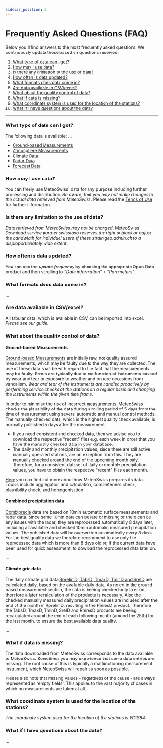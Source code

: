 ```yaml
---
sidebar_position: 3
---
```


# Frequently Asked Questions (FAQ)

Below you'll find answers to the most frequently asked questions. We continuously update these based on questions received.

<!-- Questions about the data -->
1. [What type of data can I get?](#what-type-of-data-can-i-get)
2. [How may I use data?](#how-may-i-use-data)
3. [Is there any limitation to the use of data?](#is-there-any-limitation-to-the-use-of-data)
4. [How often is data updated?](#how-often-is-data-updated)
5. [What formats does data come in?](#what-formats-does-data-come-in)
6. [Are data available in CSV/excel?](#are-data-available-in-csvexcel)
7. [What about the quality control of data?](#what-about-the-quality-control-of-data)
8. [What if data is missing?](#what-if-data-is-missing)
9. [What coordinate system is used for the location of the stations?](#what-coordinate-system-is-used-for-the-location-of-the-stations)
10. [What if I have questions about the data?](#what-if-i-have-questions-about-the-data)


<!--  TODO: Mögliche weitere Fragen:  -->
<!--  - FAQs geo.admin.ch referenzieren (aamsler)  -->
<!--  - Was ist ein Totalisator? (lim)  -->
<!--  - Welche Daten werden automatisch, welche manuell erhoben? (lim)  -->
<!--  - Warum werden Niederschlagsstationen anders gehandhabt als andere Stationen? (lim)  -->
<!--  - Warum ist eine Niederschlagssstation keine Atmosphärenmessung? (lim)  -->
<!--  - Warum sind Radardaten nicht auch Atmosphärenmessungen? (lim)  -->

---

### What type of data can I get?
The following data is available: ...
- [Ground-based Measurements](./a-data-groundbased.md)
- [Atmosphere Measurements](./b-data-atmosphere.md)
- [Climate Data](./c-data-climate.md)
- [Radar Data](./d-data-radar.md)
- [Forecast Data](.e/-data-forecast.md)



### How may I use data?
You can freely use MeteoSwiss' data for any purpose including further processing and distribution. *Be aware, that you may not make changes to the actual data retrieved from MeteoSwiss*. Please read the [Terms of Use](./general/terms-of-use.md) for further information.



### Is there any limitation to the use of data?
*Data retrieved from MeteoSwiss may not be changed*. MeteoSwiss' *Download service partner swisstopo reserves the right to block or adjust the bandwidth for individual users, if these strain geo.admin.ch to a disproportionately wide extent*.



### How often is data updated?
You can see the *update frequency* by choosing the appropriate Open Data product and then scrolling to *“Data information” > “Parameters”*.
<!-- Please note that lightning data does not have a specific update frequency, since the data is updated in real time. -->



<!-- ### How do I retrieve large quantities of data? -->
<!-- If you want to download large quantities of historical data, we recommend that you use download. --> 
<!-- *You can download .zip files, each containing historic data for a month or year. You are also able to download all historic data by selecting the file all.zip.* -->
<!-- Files contain the same data as in the API and are updated hourly. -->
 


### What formats does data come in?
...

<!-- MeteoSwiss’ open data is retrieved in JSON format (”JavaScript Object Notation”). JSON is a compact file format for the exchange of data. JSON is a text format which is platform- and language agnostic and which can be read by humans as well as machines. The JSON format can easily be converted to other file formats such as .csv or .xml.

All API's return GeoJSON for query responses and the downloaded files from Radar and Forecast APIs are in HDF5 and GRIB format, respectively.
 
Are data available in GIS format?

Data retrieved through the API is only available in JSON format, but DMI's open data can easiliy be imported directly into GIS. Please see our guide.

For QGIS there is a plugin called "DMI Open Data", that can be used to easily import data. Please see our guide. -->



### Are data available in CSV/excel?
All tabular data, which is available in CSV, can be imported into excel. *Please see our guide.*



### What about the quality control of data?
#### Ground-based Measurements
[Ground-based Measurements](./a-data-groundbased.md) are initially raw, not quality assured measurements, which may be faulty due to the way they are collected. The use of these data shall be with regard to the fact that the measurements may be faulty. Errors are typically due to malfunction of instruments caused by wear and tear or exposure to weather and on rare occasions from vandalism. *Wear and tear of the instruments are handled proactively by performing service checks at the stations on a regular basis and changing the instruments within the given time frame.* 

In order to minimise the risk of incorrect measurements, MeteoSwiss checks the plausibility of the data during a rolling period of 5 days from the time of measurement using several automatic and manual control methods. The manually checked data, which is the highest quality check available, is normally published 5 days after the measurement.
- If you need consistent and checked data, then we advise you to download the respective "recent" files e.g. each week in order that you have the manually checked data in your database.
- The daily and monthly precipitation values, since there are still active manually operated stations, are an exception from this. They are manually checked around the end of the upcoming month only. Therefore, for a consistent dataset of daily or monthly precipitation values, you have to obtain the respective "recent" files each month.

[Here](https://www.meteoswiss.admin.ch/weather/measurement-systems/data-management/data-preparation.html) you can find out more about how MeteoSwiss prepares its data. Topics include aggregation and calculation, completeness check, plausibility check, and homogenisation.

#### Combined precipitation data 
[Combiprecip](./d-radar-data/d1-precipitation-radar-products.md) data are based on 10min automatic surface measurements and radar data. 
Since some 10min data can be late or missing or there can be any issues with the radar, they are reprocessed automatically 8 days later, including all available and checked 10min automatic measured precipitation values.
The published data will be overwritten automatically every 8 days. 
For the best quality data we therefore recommend to use only the reprocessed data which is more than 8 days old or, if the current data have been used for quick assessment, to dowload the reprocessed data later on. 
 
...

#### Climate grid data
The daily climate grid data [RprelimD, TabsD, TmaxD, TminD and SrelD](./c-climate-data/c3-ground-based-climate-data.md) are calculated daily, based on the available daily data. As noted in the ground based measurement section, the data is beeing checked only later on, therefore a later recalculation of the products is necessary. Also the checked manually measured daily precipitation values are included after the end of the month in RprelimD, resulting in the RhiresD product. 
Therefore the TabsD, TmaxD, TminD, SrelD and RhiresD products are beeing recalculated around the end of each following month (around the 25th) for the last month, to ensure the best available data quality. 

...



<!-- ### Can I get data from third parties? -->
<!-- It is possible to download data from third parties, if an agreement exists between the third party and MeteoSwiss. The owner of the station is marked in the station metadata file of the respective Open Data product.

*If you have questions regarding data from third parties, please contact the authority responsible for the specific station or the data derived therefrom.* -->



### What if data is missing?
The data downloaded from MeteoSwiss corresponds to the data available to MeteoSwiss. Sometimes you may experience that some data entries are missing. The root cause of this is typically a malfunctioning measurement instrument, which MeteoSwiss will repair as soon as possible.

Please also note that missing values - regardless of the cause - are always represented as 'empty fields'. This applies to the vast majority of cases in which no measurements are taken at all.



### What coordinate system is used for the location of the stations?
*The coordinate system used for the location of the stations is WGS84.*
 
<!-- ### Why is MeteoSwiss' 1x1km grid data not available as open data? -->
<!-- *The 1x1 km grid is used as an intermediate basis to construct the spatial resolutions 10x10 km, 20x20 km, municipality data and country data. Under certain weather conditions the 1x1 km grid data can be quite imprecise, but by aggregating it to larger areas the uncertainty is reduced. Furthermore, 3rd party data, which MeteoSwiss doesn’t have permission to redistribute, can be deducted directly from the 1x1 km grid data.* -->



### What if I have questions about the data?
...

<!-- If you have questions regarding data, please contact the authority responsible for the specific station or the data derived therefrom.

You can see the owner of a station by selecting the appropriate Open Data product and then *choosing “Data information” > “Stations”* -->

<!-- ### What kind of optical flow method do you use for MeteoSwiss radar forecast? -->
<!-- In the radar forecast on www.dmi.dk we use Gunnar Farnebäck's dense optical flow algorithm as implemented in OpenCV: https://docs.opencv.org/3.4/de/d9e/classcv_1_1FarnebackOpticalFlow.html

We also use a range of other methods (e.g. Lucas-Kanade optical flow) available in pySTEPS: https://pysteps.readthedocs.io -->
 
<!-- ### Why is radar data in 5 minute intervals on *MeteoSwiss' App and Web* when full-range radar scans are only available in ten minute intervals through the Open Data service? -->
<!-- Radar data on *MeteoSwiss' App and Web* is a special product that *only shows the lowest elevation scan which is gathered every 5 minutes*. This data is currently not a part of MeteoSwiss' Open Data service. -->
 
<!-- ### *Why is the geographical location of the MeteoSwiss' forecast model inaccurate when visualized in certain GIS tools?* -->
<!-- *Depending on which tool or application used to visualize and process the GRIB file, an error in the geographical placement might occur due to a maximal decimal precision of three in GRIB files. Because of the high resolution of the model, a precision of 4 or 5 decimals is needed in certain geographical areas.*

*In order to compensate you have to use the eastern and western reach together with the number of grids all of which are written in the header of the GRIB file, to calculate the grid distance in degrees as shown in the following equation: ((..))*

*A precision of at least five decimals is recommended when using the above equation.*

*Now use the calculated grid distance along with the western reach and the number of grids to calculate the accurate eastern reach by using the following equation: ((..))* -->


